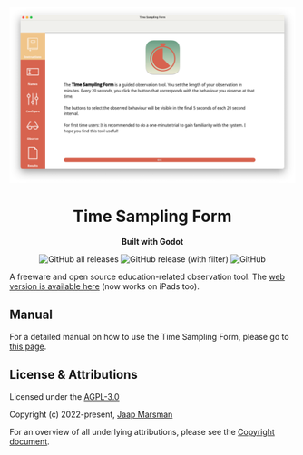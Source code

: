 <p align="center">
<img src="./design_files/app_screenshot.png">
</p>

<h1 align="center">Time Sampling Form</h1>
<p align="center"><strong>Built with Godot</strong></p>

<p align="center">
<img alt="GitHub all releases" src="https://img.shields.io/github/downloads/hobbesjaap/time-sampling-form/total">
<img alt="GitHub release (with filter)" src="https://img.shields.io/github/v/release/hobbesjaap/time-sampling-form">
<img alt="GitHub" src="https://img.shields.io/github/license/hobbesjaap/time-sampling-form">
</p>

A freeware and open source education-related observation tool. The <a href="https://www.jaapmarsman.com/tsf_web/" target="_blank">web version is available here</a> (now works on iPads too).

## Manual

For a detailed manual on how to use the Time Sampling Form, please go to <a href="https://docs.jaapmarsman.com/time-sampling-form.html" target="_blank">this page</a>.

## License & Attributions

Licensed under the [AGPL-3.0](LICENSE.md)

Copyright (c) 2022-present, [Jaap Marsman](https://www.jaapmarsman.com/)

For an overview of all underlying attributions, please see the [Copyright document](COPYRIGHT.md).
